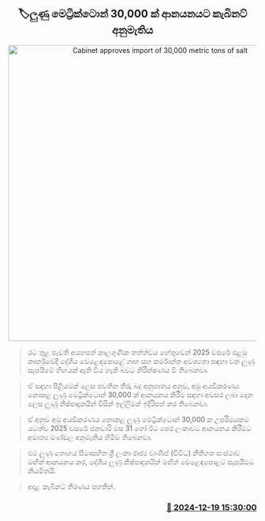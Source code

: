 <p align='center'><b><h2 align='center' title='Cabinet approves import of 30,000 metric tons of salt'>🏷ලුණු මෙට්‍රික්ටොන් 30,000 ක් ආනයනයට කැබිනට් අනුමැතිය</h2></b></p>
<p align='center'><img src='https://helakuru.sgp1.cdn.digitaloceanspaces.com/esana/images/lib/solt-tt.jpg' width='600' alt='Cabinet approves import of 30,000 metric tons of salt'></p>

> රට තුළ පැවති අයහපත් කාලගුණික තත්ත්වය හේතුවෙන් 2025 වසරේ පළමු කාර්තුවේදී දේශීය වෙළෙඳපොළේ ගෘහ සහ කර්මාන්ත අවශ්‍යතා සඳහා වන ලුණු සැපයීමේ හිඟයක් ඇති විය හැකි බවට නිරීක්ෂණය වී තිබෙනවා. 

> ඒ සඳහා පිළියමක් ලෙස පවතින තීරු බදු අනුපාතය අනුව, අමු අයඩීකරණය නොකළ ලුණු මෙට්‍රික්ටොන් 30,000 ක් ආනයනය කිරීම සඳහා අවසර ලබා දෙන ලෙස ලුණු නිෂ්පාදකයින් විසින් ඉල්ලිමක් ඉදිරිපත් කර තිබෙනවා. 

> ඒ අනු​ව අමු අයඩීකරණය නොකළ ලුණු මෙට්‍රික්ටොන් 30,000 ක උපරිමයකට යටත්ව 2025 වසරේ ජනවාරි මස 31 හෝ ඊට පෙර ලංකාවට ආනයනය කිරීමට අමාත්‍ය මණ්ඩල අනුමැතිය හිමිව තිබෙනවා.

> එම ලුණු තොගය සීමාසහිත ශ්‍රී ලංකා රාජ්‍ය වාණිජ (විවිධ) නීතිගත සංස්ථාව මඟින් ආනයනය කර, දේශීය ලුණු නිෂ්පාදකයින් මඟින් වෙළෙඳපොළට සැපයීමට නියමිතයි.

> අදාළ කැබිනට් තීරණය පහතින්.



<h3 align='right'><a href='https://www.helakuru.lk/esana/p/106008/'>📅 2024-12-19 15:30:00</a></h3>
